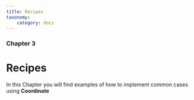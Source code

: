 ```yaml
---
title: Recipes
taxonomy:
    category: docs
---
```


### Chapter 3

# Recipes

In this Chapter you will find examples of how to implement common cases using **Coordinate**
